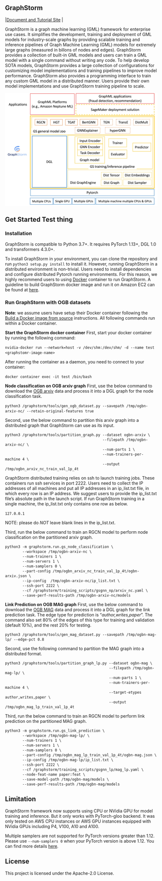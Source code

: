 ## GraphStorm
|[Document and Tutorial Site](https://github.com/awslabs/graphstorm/wiki) |

GraphStorm is a graph machine learning (GML) framework for enterprise use cases.
It simplifies the development, training and deployment of GML models for industry-scale graphs
by providing scalable training and inference pipelines of Graph Machine Learning (GML) models
for extremely large graphs (measured in billons of nodes and edges).
GraphStorm provides a collection of built-in GML models and users can train a GML model
with a single command without writing any code. To help develop SOTA models,
GraphStorm provides a large collection of configurations for customizing model implementations
and training pipelines to improve model performance. GraphStorm also provides a programming
interface to train any custom GML model in a distributed manner. Users
provide their own model implementations and use GraphStorm training pipeline to scale.

![GraphStorm architecture](https://github.com/awslabs/graphstorm/blob/main/tutorial/graphstorm_arch.jpg?raw=true)

## Get Started Test thing
### Installation
GraphStorm is compatible to Python 3.7+. It requires PyTorch 1.13+, DGL 1.0 and transformers 4.3.0+.

To install GraphStorm in your environment, you can clone the repository and run `python3 setup.py install` to install it. However, running GraphStorm in a distributed environment is non-trivial. Users need to install dependencies and configure distributed Pytorch running environments. For this reason, we highly recommend users to using [Docker](https://docs.docker.com/get-started/overview/) container to run GraphStorm. A guideline to build GraphStorm docker image and run it on Amazon EC2 can be found at [here](https://github.com/awslabs/graphstorm/tree/main/docker).

### Run GraphStorm with OGB datasets

**Note**: we assume users have setup their Docker container following the [Build a Docker image from source](https://github.com/awslabs/graphstorm/tree/main/docker#build-a-docker-image-from-source) instructions. All following commands run within a Docker container.

**Start the GraphStorm docker container**
First, start your docker container by running the following command:

```nvidia-docker run --network=host -v /dev/shm:/dev/shm/ -d --name test <graphstomr-image-name>```

After running the container as a daemon, you need to connect to your container:

```docker container exec -it test /bin/bash```

**Node classification on OGB arxiv graph**
First, use the below command to download the [OGB arxiv](https://ogb.stanford.edu/docs/nodeprop/#ogbn-arxiv) data and process it into a DGL graph for the node classification task.

```python3 /graphstorm/tools/gen_ogb_dataset.py --savepath /tmp/ogbn-arxiv-nc/ --retain-original-features true```

Second, use the below command to partition this arxiv graph into a distributed graph that GraphStorm can use as its input.

```
python3 /graphstorm/tools/partition_graph.py --dataset ogbn-arxiv \
                                             --filepath /tmp/ogbn-arxiv-nc/ \
                                             --num-parts 1 \
                                             --num-trainers-per-machine 4 \
                                             --output /tmp/ogbn_arxiv_nc_train_val_1p_4t
```

GraphStorm distributed training relies on ssh to launch training jobs. These containers run ssh services in port 2222. Users need to collect the IP addresses of all machines and put all IP addresses in an ip_list.txt file, in which every row is an IP address. We suggest users to provide the ip_list.txt file’s absolute path in the launch script. If run GraphStorm training in a single machine, the ip_list.txt only contains one row as below.

```127.0.0.1```

NOTE: please do *NOT* leave blank lines in the ip_list.txt.

Third, run the below command to train an RGCN model to perform node classification on the partitioned arxiv graph.

```
python3 -m graphstorm.run.gs_node_classification \
        --workspace /tmp/ogbn-arxiv-nc \
        --num-trainers 1 \
        --num-servers 1 \
        --num-samplers 0 \
        --part-config /tmp/ogbn_arxiv_nc_train_val_1p_4t/ogbn-arxiv.json \
        --ip-config  /tmp/ogbn-arxiv-nc/ip_list.txt \
        --ssh-port 2222 \
        --cf /graphstorm/training_scripts/gsgnn_np/arxiv_nc.yaml \
        --save-perf-results-path /tmp/ogbn-arxiv-nc/models
```

**Link Prediction on OGB MAG graph**
First, use the below command to download the [OGB MAG](https://ogb.stanford.edu/docs/nodeprop/#ogbn-mag) data and process it into a DGL graph for the link prediction task. The edge type for prediction is “*author,writes,paper*”. The command also set 80% of the edges of this type for training and validation (default 10%), and the rest 20% for testing.

```
python3 /graphstorm/tools/gen_mag_dataset.py --savepath /tmp/ogbn-mag-lp/ --edge-pct 0.8
```

Second, use the following command to partition the MAG graph into a distributed format.

```
python3 /graphstorm/tools/partition_graph_lp.py --dataset ogbn-mag \
                                                --filepath /tmp/ogbn-mag-lp/ \
                                                --num-parts 1 \
                                                --num-trainers-per-machine 4 \
                                                --target-etypes author,writes,paper \
                                                --output /tmp/ogbn_mag_lp_train_val_1p_4t
```

Third, run the below command to train an RGCN model to perform link prediction on the partitioned MAG graph.

```
python3 -m graphstorm.run.gs_link_prediction \
        --workspace /tmp/ogbn-mag-lp/ \
        --num-trainers 1 \
        --num-servers 1 \
        --num-samplers 0 \
        --part-config /tmp/ogbn_mag_lp_train_val_1p_4t/ogbn-mag.json \
        --ip-config /tmp/ogbn-mag-lp/ip_list.txt \
        --ssh-port 2222 \
        --cf /graphstorm/training_scripts/gsgnn_lp/mag_lp.yaml \
        --node-feat-name paper:feat \
        --save-model-path /tmp/ogbn-mag/models \
        --save-perf-results-path /tmp/ogbn-mag/models
```

## Limitation
GraphStorm framework now supports using CPU or NVidia GPU for model training and inference. But it only works with PyTorch-gloo backend. It was only tested on AWS CPU instances or AWS GPU instances equipped with NVidia GPUs including P4, V100, A10 and A100.

Multiple samplers are not supported for PyTorch versions greater than 1.12. Please use `--num-samplers 0` when your PyTorch version is above 1.12. You can find more details [here](https://github.com/awslabs/graphstorm/issues/199).

## License
This project is licensed under the Apache-2.0 License.


